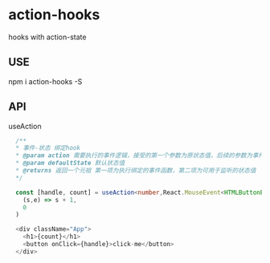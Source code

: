 # action-hooks
hooks with action-state

## USE

  npm i action-hooks -S

## API

  useAction

```typescript
  /**
  * 事件-状态 绑定hook
  * @param action 需要执行的事件逻辑，接受的第一个参数为原状态值，后续的参数为事件接收的参数，返回跟新后的状态值
  * @param defaultState 默认状态值
  * @returns 返回一个元祖 第一项为执行绑定的事件函数，第二项为可用于监听的状态值
  */

  const [handle, count] = useAction<number,React.MouseEvent<HTMLButtonElement, MouseEvent>>(
    (s,e) => s + 1,
    0
  )

  <div className="App">
    <h1>{count}</h1>
    <button onClick={handle}>click-me</button>
  </div>

```
